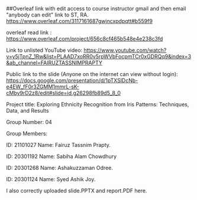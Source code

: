 ##Overleaf link with edit access to course instructor gmail and then email "anybody can edit" link to ST, RA. https://www.overleaf.com/3117161687gwjncxpdpqtt#b559f9

overleaf read link : https://www.overleaf.com/project/656c8cf465b548e4e238c3fd

Link to unlisted YouTube video: https://www.youtube.com/watch?v=y5jTpnZ_1Rw&list=PLAAD7xoRR0v5rpWVbFocpmTCr0xGDRQq9&index=3&ab_channel=FAIRUZTASSNIMPRAPTY

Public link to the slide (Anyone on the internet can view without login): https://docs.google.com/presentation/d/1pTXSlDcNb-e4EW_fF0r3ZGMM1mmrL-sK-cMby9rD2z8/edit#slide=id.g26298fb89d5_8_0

Project title: Exploring Ethnicity Recognition from Iris Patterns: Techniques, Data, and Results

Group Number: 04

Group Members:

ID: 21101027 Name: Fairuz Tassnim Prapty.

ID: 20301192 Name: Sabiha Alam Chowdhury

ID: 20301268 Name: Ashakuzzaman Odree.

ID: 20301124 Name: Syed Ashik Joy.

I also correctly uploaded slide.PPTX and report.PDF here.
